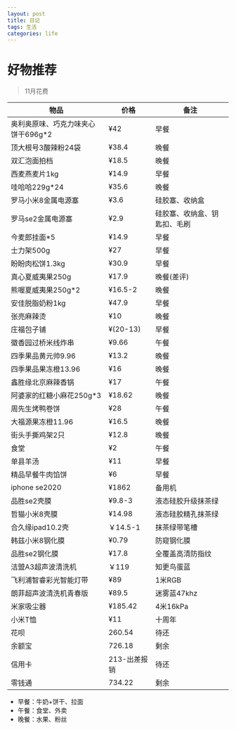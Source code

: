 ```yaml
---
layout: post
title: 日记
tags: 生活
categories: life
---
```


# 好物推荐
> 11月花费

物品 | 价格 | 备注
-- | -- | --  
奥利奥原味、巧克力味夹心饼干696g*2 | ¥42 | 早餐
顶大根号3酸辣粉24袋 | ¥38.4 | 晚餐
双汇泡面拍档 | ¥18.5 | 晚餐
西麦燕麦片1kg | ¥14.9 | 早餐
哇哈哈229g*24 | ¥35.6 | 晚餐
罗马小米8金属电源塞 | ¥3.6 | 硅胶塞、收纳盒
罗马se2金属电源塞 | ¥2.9 | 硅胶塞、收纳盒、钥匙扣、毛刷
今麦郎挂面*5 | ¥14.9 | 早餐
士力架500g | ¥27 | 早餐
盼盼肉松饼1.3kg | ¥30.9 | 早餐
真心夏威夷果250g | ¥17.9 | 晚餐(差评)
熊喔夏威夷果250g*2 | ¥16.5-2 | 晚餐
安佳脱脂奶粉1kg | ¥47.9 | 早餐
张亮麻辣烫 | ¥10 | 晚餐
庄福包子铺 | ¥(20-13) | 早餐
徽香园过桥米线炸串 | ¥9.66 | 午餐
四季果品黄元帅9.96 | ¥13.2 | 晚餐
四季果品果冻橙13.96 | ¥16 | 晚餐
鑫胜缘北京麻辣香锅 | ¥17 | 午餐
阿婆家的红糖小麻花250g*3 | ¥18.62 | 晚餐
周先生烤鸭卷饼 | ¥28 | 午餐
大福源果冻橙11.96 | ¥16.5 | 晚餐 
街头手撕鸡架2只 | ¥12.8 | 晚餐
食堂 | ¥2 | 午餐
单县羊汤 | ¥11 | 早餐
精品早餐牛肉馅饼 | ¥6 | 早餐
iphone se2020 | ¥1862 | 备用机
品胜se2壳膜 | ¥9.8-3 | 液态硅胶升级抹茶绿
哲猫小米8壳膜 | ¥14.98 | 液态硅胶精孔抹茶绿
合久缘ipad10.2壳 | ￥14.5-1 | 抹茶绿带笔槽
韩兹小米8钢化膜 | ¥0.79 | 防窥钢化膜
品胜se2钢化膜 | ¥17.8 | 全覆盖高清防指纹
洁盟A3超声波清洗机 | ￥119 | 知更鸟蛋蓝
飞利浦智睿彩光智能灯带 | ¥89 | 1米RGB
朗菲超声波清洗机青春版 | ¥89.5 | 迷雾蓝47khz
米家吸尘器 | ¥185.42 | 4米16kPa
小米T恤 | ¥11 | 十周年
花呗 | 260.54 | 待还
余额宝 | 726.18 | 剩余
信用卡 | 213-出差报销 | 待还
零钱通 | 734.22 | 剩余

* 早餐：牛奶+饼干、拉面
* 午餐：食堂、外卖
* 晚餐：水果、粉丝